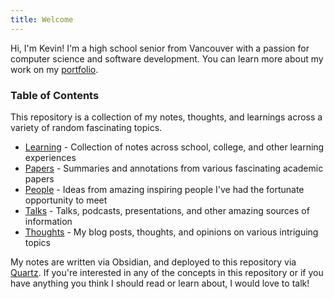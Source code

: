 ```yaml
---
title: Welcome
---
```


Hi, I'm Kevin! I'm a high school senior from Vancouver with a passion for computer science and software development. You can learn more about my work on my [portfolio](https://kevinjosethomas.com/).

### Table of Contents

This repository is a collection of my notes, thoughts, and learnings across a variety of random fascinating topics.

- [Learning](https://knowledge.kevinjosethomas.com/Learning/) - Collection of notes across school, college, and other learning experiences
- [Papers](https://knowledge.kevinjosethomas.com/Papers/) - Summaries and annotations from various fascinating academic papers
- [People](https://knowledge.kevinjosethomas.com/People/) - Ideas from amazing inspiring people I've had the fortunate opportunity to meet
- [Talks](https://knowledge.kevinjosethomas.com/Talks/) - Talks, podcasts, presentations, and other amazing sources of information
- [Thoughts](https://knowledge.kevinjosethomas.com/Thoughts/) - My blog posts, thoughts, and opinions on various intriguing topics

My notes are written via Obsidian, and deployed to this repository via [Quartz](https://quartz.jzhao.xyz/). If you're interested in any of the concepts in this repository or if you have anything you think I should read or learn about, I would love to talk!
